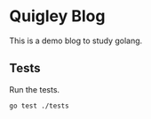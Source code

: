 # Quigley Blog

This is a demo blog to study golang.

## Tests

Run the tests.

```
go test ./tests
```
